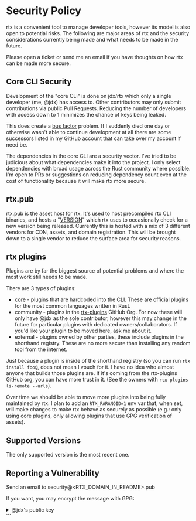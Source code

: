 # Security Policy

rtx is a convenient tool to manage developer tools, however its model is also open to potential risks. The following
are major areas of rtx and the security considerations currently being made and what needs to be made in the future.

Please open a ticket or send me an email if you have thoughts on how rtx can be made more secure.

## Core CLI Security

Development of the "core CLI" is done on jdx/rtx which only a single developer (me, @jdx) has access to.
Other contributors may only submit contributions via public Pull Requests. Reducing the number
of developers with access down to 1 minimizes the chance of keys being leaked.

This does create a [bus factor](https://en.wikipedia.org/wiki/Bus_factor) problem. If I suddenly died one day
or otherwise wasn't able to continue development at all there are some successors listed in my GitHub account
that can take over my account if need be.

The dependencies in the core CLI are a security vector. I've tried to be judicious about what dependencies make it into
the project. I only select dependencies with broad usage across the Rust community where possible.
I'm open to PRs or suggestions on reducing dependency count even at the cost of functionality because it will make
rtx more secure.

## rtx.pub

rtx.pub is the asset host for rtx. It's used to host precompiled rtx CLI binaries, and hosts a "[VERSION](https://rtx.pub/VERSION)"
which rtx uses to occasionally check for a new version being released. Currently this is hosted with a mix
of 3 different vendors for CDN, assets, and domain registration. This will be brought down to a single vendor
to reduce the surface area for security reasons.

## rtx plugins

Plugins are by far the biggest source of potential problems and where the most work still needs to be made.

There are 3 types of plugins:

- [core](https://github.com/jdx/rtx/issues/236) - plugins that are hardcoded into the CLI.
  These are official plugins for the most common languages written in Rust.
- community - plugins in the [rtx-plugins](https://github.com/rtx-plugins) GitHub Org. For now these will
  only have @jdx as the sole contributor, however this may change in the future for particular plugins with
  dedicated owners/collaborators. If you'd like your plugin to be moved here, ask me about it.
- external - plugins owned by other parties, these include plugins in the shorthand registry. These are no more
  secure than installing any random tool from the internet.

Just because a plugin is inside of the shorthand registry (so you can run `rtx install foo@`, does not mean
I vouch for it. I have no idea who almost anyone that builds those plugins are. If it's coming from the rtx-plugins
GitHub org, you can have more trust in it. (See the owners with `rtx plugins ls-remote --urls`).

Over time we should be able to move more plugins into being fully maintained by rtx. I plan to add an
`RTX_PARANOID=1` env var that, when set, will make changes to make rtx behave as securely as possible
(e.g.: only using core plugins, only allowing plugins that use GPG verification of assets).

## Supported Versions

The only supported version is the most recent one.

## Reporting a Vulnerability

Send an email to security@<RTX_DOMAIN_IN_README>.pub

If you want, you may encrypt the message with GPG:

<details>
  <summary>@jdx's public key</summary>
  
  ```
-----BEGIN PGP PUBLIC KEY BLOCK-----

mQINBGQfPjUBEADAtjLxcoJlHYNwvN8xYEai/waWZpnKvNWP86kYuX5xqb/GR1wZ
TQ4usQPcpTj60XQaF3jUwtW8/1PH/gQv0516qAIlqHVvvMyGD/u2iwr+U8JtIGWf
B87mL2aMvg6GqXoR3dgCtYkHd839Z0wVFOvgkzWdx3jOWE73KQpN0PeunBNsCw/K
4wR/gEBNfiAbi0i3RIbpSKHTtRZ1e/1+1o2jxz48a/IdCzFzN9zOplfhASo0C/AB
PSjlFnvlB5jjWqyGln6ycunEn0dhdzi7f1MdfNmj19tqqQYKYIy3AOFiRNqKLlWo
dOPTJMYdCD8CkLh5GTOWq0xZZ/s5bHiw2KuQxyZsm2eo4MH7pOEHuH1yFjyrbli7
/8/iLfaGx89aK7Krt+dd60XMPQh8rGjClVdC8GQS8XMjerjdk5g22dd7s5n7shGm
gZalidw3CFppO2po1YR8yNc5UJz7gzGCZsQfyC1Ao376BFM/cXlnje6RG2Unsy8O
uKE2O5vFOmppoWmaM5KcCFLa7NP2Wu8Y8CaoDZaBZeGFHffvxSKh/J69ECVvTM91
Xn8B0COiiqkYKpqNf+KgGXzQvj3ABKG0Q27T5VUHW3F1jdPKjbMmdbqorRDr7v0a
PZSwqrlTenZVCVdEsRHsHevIZ6+neZ3hHEk66EtaG45Qkna2EahhS+IPGQARAQAB
tCBKZWZmcmV5IERpY2tleSA8Z3BnQGpkeGNvZGUuY29tPokCVAQTAQgAPhYhBDFB
ttCiFJlyWolR/FCs4PPr5+BHBQJkHz41AhsDBQkHhh9cBQsJCAcCBhUKCQgLAgQW
AgMBAh4BAheAAAoJEFCs4PPr5+BHUsIP/0AL/lTNZ22yynIE7EXwWsLTolrNHiaz
79s/MH04i1IazkElvY7MVL0iTqozYnSaEJ7BhtNPUkoCX79cLHKv/nD9CJF8qwcK
GgYCirXGEol30P1s2K2c1Rr4wcul+SamQ2vHrBes+/0ksuvK9yAZV6y8nWCukO4Z
5B4DVHuvQ0UmJ6tWf53sFpRnLWB+8VB1n931uZXeHjxo2s5/x3E2FknH6/l8/+Ey
d9T44RzlOwkZYTrw08O1PLLNGkOxdD3sGi7Q/JSPHmlhBBqpnqxT4wOFJQnluJji
ed4qlB4oXa2CM2VkbSdmQ6ls67Qju0/LKsYwd7QNpo/fODXR3MLIQDUo9ZzKmvgB
r9L2BQDz4vOKdYSm2MLyGsB6W9GsVHVjnGnZWhiKOOH1jxnI2y6btJZNQYemMtLo
Y7DlTogRaq1h62WHkm3cbPqXYpfEBH9AJRAZgyUbc703BJfr5i8epoRajP/jxTVi
PtIak2/kJu6adxJ+nutz+1ycc8XBlfAnSTj87wKXM0nsboK3Kyd5cZ2m7CFF7tIY
y/Ti7jVbVNMH6OugoCLYXnINIW3QFBKhM7/uouukN3ww5zJ58w0mqkySzxiY4jr8
OOLW9oARmq4gvevRmnd97hmmu1h0A3TPOzbr97zF8xCjKkf04IpdfMPEccNg1jWK
QEqn+1m3XNdDuQINBGQfPjUBEACu7zv4/gNxUDCwbnkkK7wQL3sX7yZKkhGZgpXR
H9h+mAf/DlhKo8yqJiR0C6z+QcsSM1a3RvHHBdRnsun/jEzScP2o5ShQKLCq68qb
JlSh/FSQQTYTEjC/t4ccMLIYbsccJd+Xg9cRuqGN/jE/SWNwUGrf2FuKQQkTTcrN
tiHwXHLxUlIHYckyKq4UggL8icaONSpwAWLEwi0u2muMMZHzFnHT33W8+iFHmjCd
osHZaArWXiQlYQFeoxvnT2hkUK/uQC7ZANup4ebuQr4ZLgo7kWUOKlwpucNFscFy
oIVuNeVYq0ijz1urNMnzGF6Pz0SVjr91lyHGmAdODpYz6vZZ5ipDDrXXDHTyET5c
j8zUYkbbtxEaE0+MpAN8wrtxmtXt3QMV4MfncJzvKmhFcaRFjvgG+PtC4cxVsmLK
BD9WKxni0e1jcWPtoRw5LvAinqgTzCF4iw9rUwITWBVg+T2d6kTokTW7J2mrGNSp
WiE/Gq2+3kzs0BOIPc9h2tzTkhHbsZz9ZTFXLzutxKzfamBVGr0B7MR9wnOyVgQW
cohmCEhcEIgKiPnmcobXiWE/NpvbtyE7KBVXVFEDvIdpWUf9OaUZNau5gwg6MJRF
zdWLj2Y7LYK1NbmJWrzg8V3KeBCMxKlVS463DPWMQzfmpMYYravpW1gkekXqxMP6
gBvRfwARAQABiQI8BBgBCAAmFiEEMUG20KIUmXJaiVH8UKzg8+vn4EcFAmQfPjUC
GwwFCQeGH1wACgkQUKzg8+vn4EdAbxAAr4SMo8VvAhFlJd/WQlifgREj0On6UFee
YCKNA8/1cJnXCxb+kQJXLCcYBHGq07NV9OkzCZBLiGM13f0DF/YfcDbUq1ISivoo
JwTUII48Q1aQseWc3JxkgLPi9CjxE48ynEeFi582Bsz0auzUGk1dbVfJbbpDKd83
/vZImxN+sfa9no/7l5wsNVIOhPSQrv3BDjMAuqkUIZHNYsp6i3Fo4cj7e6qy4HpG
XaUnyTsivI2ifr3AYgbg6sgcXmgi0WRipnrX9D99usXfNxi5PNEI3mJF8Tq8bOjy
JDZd5duJ2Or4yH/LrAOmrCQxC5nNmsHm2uGHRcab4lUDMoPWkDFOzbtY/iAJtQGZ
Vg9o7cVhAXFSgHzSwC8bjGwPwNdmL719wzAvpOB0qmeHo5oqrKcCyz7qgryYvOhH
ZjHmfc++FDuQGhYv8yNAMpPkg2ZfZSD7AM0KigNp0bsOYPhM6n0EqCzoX5SjzSp3
v+asbUPbVC5G7/YbkNhyohf9iNXqyMrWnYL86LnXIMTi6Sto01BLfRs0QiqztahQ
JuSHoeBpoXY/yMoHYQCd/O7D12Ha5XDdYfXP0Yf9glS+r+YaVYXxcJ6O/DfV6QEk
MFPobhR7zlCShd7TdY1a41uxTGB+Wmn4DO0s/wzSgdgxIzG+TM1X47owe7l5RiI1
1wxfuzN2+ao=
=/CHf
-----END PGP PUBLIC KEY BLOCK-----

```
</details>
```
